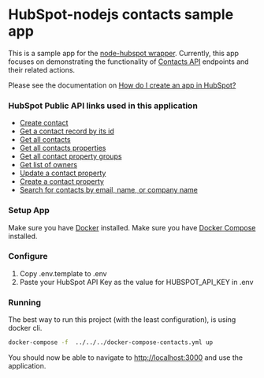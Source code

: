 # HubSpot-nodejs contacts sample app

This is a sample app for the [node-hubspot wrapper](https://www.npmjs.com/package/hubspot). Currently, this app focuses on demonstrating the functionality of [Contacts API](https://developers.hubspot.com/docs/methods/contacts/contacts-overview) endpoints and their related actions.

Please see the documentation on [How do I create an app in HubSpot?](https://developers.hubspot.com/docs/faq/how-do-i-create-an-app-in-hubspot)

### HubSpot Public API links used in this application

  - [Create contact](https://tools.hubteam.com/api-catalog/services/CrmPublicObjects-Service/v3/spec/internal)
  - [Get a contact record by its id](https://tools.hubteam.com/api-catalog/services/CrmPublicObjects-Service/v3/spec/internal)
  - [Get all contacts](https://tools.hubteam.com/api-catalog/services/CrmPublicObjects-Service/v3/spec/internal)
  - [Get all contacts properties](https://tools.hubteam.com/api-catalog/services/CrmPublicProperties-Service/v3/spec/public?branch=master&swaggerVersion=2)
  - [Get all contact property groups](https://tools.hubteam.com/api-catalog/services/CrmPublicProperties-Service/v3/spec/public?branch=master&swaggerVersion=2)
  - [Get list of owners](https://app.hubspot.com/vnext/api/v1%2Fapis%2Fcrm%2Fv3%2Fowners-preview)
  - [Update a contact property](https://tools.hubteam.com/api-catalog/services/CrmPublicProperties-Service/v3/spec/public)
  - [Create a contact property](https://tools.hubteam.com/api-catalog/services/CrmPublicProperties-Service/v3/spec/public)
  - [Search for contacts by email, name, or company name](https://tools.hubteam.com/api-catalog/services/CrmPublicObjects-Service/v3/spec/internal)


### Setup App

Make sure you have [Docker](https://www.docker.com/) installed.
Make sure you have [Docker Compose](https://docs.docker.com/compose/) installed.

### Configure

1. Copy .env.template to .env
2. Paste your HubSpot API Key as the value for HUBSPOT_API_KEY in .env

### Running

The best way to run this project (with the least configuration), is using docker cli.

```bash
docker-compose -f  ../../../docker-compose-contacts.yml up
```
You should now be able to navigate to [http://localhost:3000](http://localhost:3000) and use the application.
